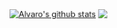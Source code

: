 <!-- ### Hi there 👋 -->

<!--
**alvarolspeixoto/alvarolspeixoto** is a ✨ _special_ ✨ repository because its `README.md` (this file) appears on your GitHub profile.

Here are some ideas to get you started:

- 🔭 I’m currently working on ...
- 🌱 I’m currently learning ...
- 👯 I’m looking to collaborate on ...
- 🤔 I’m looking for help with ...
- 💬 Ask me about ...
- 📫 How to reach me: ...
- 😄 Pronouns: ...
- ⚡ Fun fact: ...
-->

<a href="https://github.com/alvarolspeixoto/github-readme-stats"><img align="center" src="https://github-readme-stats.vercel.app/api?username=alvarolspeixoto&show_icons=true&include_all_commits=true&theme=buefy&hide_border=true" alt="Alvaro's github stats" /></a> <a href="https://github.com/alvarolspeixoto/github-readme-stats"><img align="center" src="https://github-readme-stats.vercel.app/api/top-langs/?username=alvarolspeixoto&layout=compact&theme=buefy&hide_border=true" /></a>
